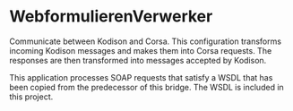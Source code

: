 # WebformulierenVerwerker

Communicate between Kodison and Corsa. This configuration transforms incoming Kodison messages and makes them into Corsa requests. The responses are then transformed into messages accepted by Kodison.

This application processes SOAP requests that satisfy a WSDL that has been copied from the predecessor of this bridge. The WSDL is included in this project.
